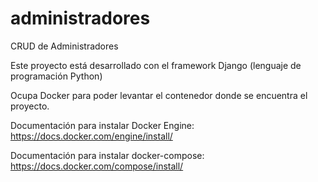 # administradores
CRUD de Administradores

Este proyecto está desarrollado con el framework Django (lenguaje de programación Python)

Ocupa Docker para poder levantar el contenedor donde se encuentra el proyecto.

Documentación para instalar Docker Engine:
https://docs.docker.com/engine/install/

Documentación para instalar docker-compose:
https://docs.docker.com/compose/install/
